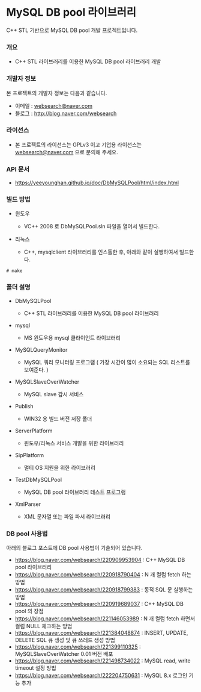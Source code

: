 ﻿# MySQL DB pool 라이브러리
C++ STL 기반으로 MySQL DB pool 개발 프로젝트입니다.

### 개요

* C++ STL 라이브러리를 이용한 MySQL DB pool 라이브러리 개발
 
### 개발자 정보
본 프로젝트의 개발자 정보는 다음과 같습니다.

* 이메일 : websearch@naver.com
* 블로그 : http://blog.naver.com/websearch

### 라이선스

* 본 프로젝트의 라이선스는 GPLv3 이고 기업용 라이선스는 websearch@naver.com 으로 문의해 주세요.

### API 문서

* https://yeeyounghan.github.io/doc/DbMySQLPool/html/index.html

### 빌드 방법

* 윈도우
  * VC++ 2008 로 DbMySQLPool.sln 파일을 열어서 빌드한다.

* 리눅스
  * C++, mysqlclient 라이브러리를 인스톨한 후, 아래와 같이 실행하여서 빌드한다.

```
# make
```

### 폴더 설명

* DbMySQLPool
  * C++ STL 라이브러리를 이용한 MySQL DB pool 라이브러리

* mysql
  * MS 윈도우용 mysql 클라이언트 라이브러리

* MySQLQueryMonitor
  * MySQL 쿼리 모니터링 프로그램 ( 가장 시간이 많이 소요되는 SQL 리스트를 보여준다. )

* MySQLSlaveOverWatcher
  * MySQL slave 감시 서비스

* Publish
  * WIN32 용 빌드 버전 저장 폴더

* ServerPlatform
  * 윈도우/리눅스 서비스 개발을 위한 라이브러리

* SipPlatform
  * 멀티 OS 지원을 위한 라이브러리

* TestDbMySQLPool
  * MySQL DB pool 라이브러리 테스트 프로그램

* XmlParser
  * XML 문자열 또는 파일 파서 라이브러리

### DB pool 사용법
아래의 블로그 포스트에 DB pool 사용법이 기술되어 있습니다.

* https://blog.naver.com/websearch/220909953904 : C++ MySQL DB pool 라이브러리
* https://blog.naver.com/websearch/220918790404 : N 개 컬럼 fetch 하는 방법
* https://blog.naver.com/websearch/220918799383 : 동적 SQL 문 실행하는 방법
* https://blog.naver.com/websearch/220919689037 : C++ MySQL DB pool 의 장점
* https://blog.naver.com/websearch/221146053989 : N 개 컬럼 fetch 하면서 컬럼 NULL 체크하는 방법
* https://blog.naver.com/websearch/221384048874 : INSERT, UPDATE, DELETE SQL 큐 생성 및 큐 쓰레드 생성 방법
* https://blog.naver.com/websearch/221399110325 : MySQLSlaveOverWatcher 0.01 버전 배포
* https://blog.naver.com/websearch/221498734022 : MySQL read, write timeout 설정 방법
* https://blog.naver.com/websearch/222204750631 : MySQL 8.x 로그인 기능 추가
